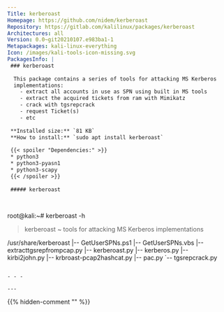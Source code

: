 ```yaml
---
Title: kerberoast
Homepage: https://github.com/nidem/kerberoast
Repository: https://gitlab.com/kalilinux/packages/kerberoast
Architectures: all
Version: 0.0~git20210107.e983ba1-1
Metapackages: kali-linux-everything 
Icon: /images/kali-tools-icon-missing.svg
PackagesInfo: |
 ### kerberoast
 
  This package contains a series of tools for attacking MS Kerberos
  implementations:
    - extract all accounts in use as SPN using built in MS tools
    - extract the acquired tickets from ram with Mimikatz
    - crack with tgsrepcrack
    - request Ticket(s)
    - etc
 
 **Installed size:** `81 KB`  
 **How to install:** `sudo apt install kerberoast`  
 
 {{< spoiler "Dependencies:" >}}
 * python3
 * python3-pyasn1
 * python3-scapy
 {{< /spoiler >}}
 
 ##### kerberoast
 
 
 ```
 root@kali:~# kerberoast -h
 
 > kerberoast ~ tools for attacking MS Kerberos implementations
 
 /usr/share/kerberoast
 |-- GetUserSPNs.ps1
 |-- GetUserSPNs.vbs
 |-- extracttgsrepfrompcap.py
 |-- kerberoast.py
 |-- kerberos.py
 |-- kirbi2john.py
 |-- krbroast-pcap2hashcat.py
 |-- pac.py
 `-- tgsrepcrack.py
 ```
 
 - - -
 
---
```

{{% hidden-comment "<!--Do not edit anything above this line-->" %}}

